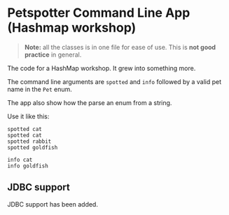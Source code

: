 # Petspotter Command Line App (Hashmap workshop)

> **Note:** all the classes is in one file for ease of use. This is **not good practice** in general.

The code for a HashMap workshop. It grew into something more.

The command line arguments are `spotted` and `info` followed by a valid pet name in the `Pet`
 enum.

The app also show how the parse an enum from a string. 

Use it like this:

```
spotted cat
spotted cat
spotted rabbit
spotted goldfish

info cat
info goldfish

```

## JDBC support

JDBC support has been added.

 